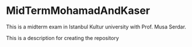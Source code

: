 # MidTermMohamadAndKaser

This is a midterm exam in Istanbul Kultur university with Prof. Musa Serdar.

This is a description for creating the repository 
